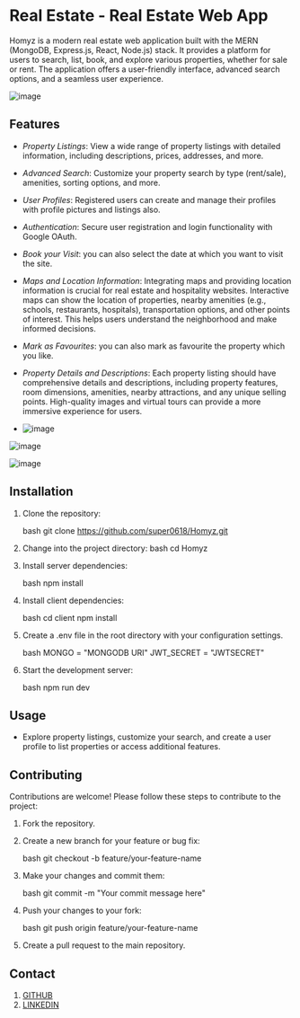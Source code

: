 # Real Estate - Real Estate Web App



Homyz is a modern real estate web application built with the MERN (MongoDB, Express.js, React, Node.js) stack. It provides a platform for users to search, list, book,  and explore various properties, whether for sale or rent. The application offers a user-friendly interface, advanced search options, and a seamless user experience.

![image](https://github.com/Ananya01Agrawal/Real-estate-Booking-Website/assets/99130567/9dce86bd-771c-493a-821f-bce92039c688)


## Features

- *Property Listings*: View a wide range of property listings with detailed information, including descriptions, prices, addresses, and more.

- *Advanced Search*: Customize your property search by type (rent/sale), amenities, sorting options, and more.

- *User Profiles*: Registered users can create and manage their profiles with profile pictures and listings also.

- *Authentication*: Secure user registration and login functionality with Google OAuth.

- *Book your Visit*: you can also select the date at which you want to visit the site.

- *Maps and Location Information*: Integrating maps and providing location information is crucial for real estate and hospitality websites. Interactive maps can show the location of properties, nearby amenities (e.g., schools, restaurants, hospitals), transportation options, and other points of interest. This helps users understand the neighborhood and make informed decisions.

- *Mark as Favourites*: you can also mark as favourite the property which you like.

- *Property Details and Descriptions*: Each property listing should have comprehensive details and descriptions, including property features, room dimensions, amenities, nearby attractions, and any unique selling points. High-quality images and virtual tours can provide a more immersive experience for users.

- ![image](https://github.com/Ananya01Agrawal/Real-estate-Booking-Website/assets/99130567/a49e7fd3-68cf-4e35-ab2a-d88d279fb5a1)

![image](https://github.com/Ananya01Agrawal/Real-estate-Booking-Website/assets/99130567/a4f9bd34-9c94-40ea-ad42-8b2d66723028)

![image](https://github.com/Ananya01Agrawal/Real-estate-Booking-Website/assets/99130567/43de1959-9201-4f0e-99e5-47faac7eb177)



## Installation

1. Clone the repository:

   bash
   git clone https://github.com/super0618/Homyz.git
   

2. Change into the project directory:
   bash
   cd Homyz
   
3. Install server dependencies:

   bash
   npm install
   

4. Install client dependencies:

   bash
   cd client
   npm install
   

5. Create a .env file in the root directory with your configuration settings.

   bash
   MONGO = "MONGODB URI"
   JWT_SECRET = "JWTSECRET"
   

6. Start the development server:

   bash
   npm run dev
   

## Usage

- Explore property listings, customize your search, and create a user profile to list properties or access additional features.

## Contributing

Contributions are welcome! Please follow these steps to contribute to the project:

1. Fork the repository.
2. Create a new branch for your feature or bug fix:

   bash
   git checkout -b feature/your-feature-name
   

3. Make your changes and commit them:

   bash
   git commit -m "Your commit message here"
   

4. Push your changes to your fork:

   bash
   git push origin feature/your-feature-name
   

5. Create a pull request to the main repository.

## Contact

1. [GITHUB](https://github.com/Ananya01Agrawal)
2. [LINKEDIN](https://www.linkedin.com/in/ananya-agrawal-9727b2230/)
